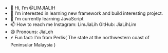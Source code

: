 - 👋 Hi, I’m @LIMJIALIH
- 👀 I’m interested in learning new framework and build interesting project.
- 🌱 I’m currently learning JavaScript
- 📫 How to reach me
  Instagram: LimJiaLih
  GitHub: JiaLihLim
- 😄 Pronouns: JiaLeh
- ⚡ Fun fact: I'm from Perlis( The state at the northwestern coast of Peninsular Malaysia )

<!---
LIMJIALIH/LIMJIALIH is a ✨ special ✨ repository because its `README.md` (this file) appears on your GitHub profile.
You can click the Preview link to take a look at your changes.
--->
